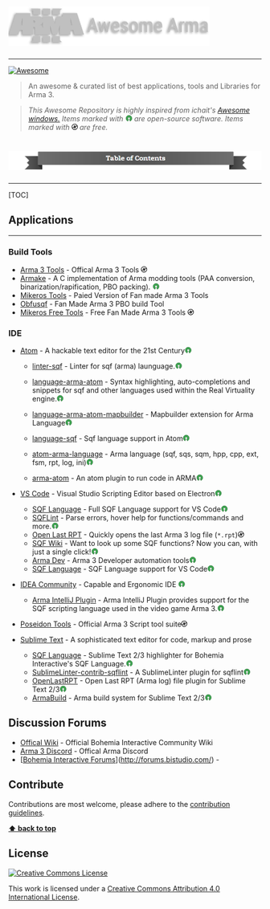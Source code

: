 # <img src="https://raw.githubusercontent.com/jokoho48/Awesome-Arma/master/media/main-awesomeArma.png" width="400" alt="awesome arma 3">

------

[![Awesome](https://cdn.rawgit.com/sindresorhus/awesome/d7305f38d29fed78fa85652e3a63e154dd8e8829/media/badge.svg)](https://github.com/sindresorhus/awesome)

> An awesome & curated list of best applications, tools and Libraries for Arma 3.

> *This Awesome Repository is highly inspired from ichait's [Awesome windows.](https://github.com/Awesome-Windows "Awesome windows")*
> *Items marked with ![Open-Source Software][OSS Icon] are open-source software. Items marked with ![Freeware][Freeware Icon] are free.*



# <img src="https://raw.githubusercontent.com/jokoho48/Awesome-Arma/master/media/TOC.png" alt="table of contents">

------

[TOC]



## Applications

------

### Build Tools

- [Arma 3 Tools](https://store.steampowered.com/app/233800/Arma_3_Tools/) - Offical Arma 3 Tools ![Freeware][Freeware Icon]
- [Armake](https://github.com/KoffeinFlummi/armake) - A C implementation of Arma modding tools (PAA conversion, binarization/rapification, PBO packing). ![Open-Source Software][OSS Icon]
- [Mikeros Tools](https://armaservices.maverick-applications.com/Products/MikerosDosTools/) - Paied Version of Fan made Arma 3 Tools
- [Obfusqf](https://obfusqf.com/) - Fan Made Arma 3 PBO build Tool
- [Mikeros Free Tools](https://armaservices.maverick-applications.com/Products/MikerosDosTools/FileBrowserFree) - Free Fan Made Arma 3 Tools ![Freeware][Freeware Icon]

### IDE

- [Atom](https://atom.io/) - A hackable text editor for the 21st Century![Open-Source Software][OSS Icon]
  - [linter-sqf](https://atom.io/packages/linter-sqf) - Linter for sqf (arma) launguage.![Open-Source Software][OSS Icon]

  - [language-arma-atom](https://atom.io/packages/language-arma-atom) - Syntax highlighting, auto-completions and snippets for sqf and other languages used within the Real Virtuality engine.![Open-Source Software][OSS Icon]

  - [language-arma-atom-mapbuilder](https://atom.io/packages/language-arma-atom-mapbuilder) - Mapbuilder extension for Arma Language![Open-Source Software][OSS Icon]

  - [language-sqf](https://atom.io/packages/language-sqf) - Sqf language support in Atom![Open-Source Software][OSS Icon]

  - [atom-arma-language](https://atom.io/packages/atom-arma-language) - Arma language (sqf, sqs, sqm, hpp, cpp, ext, fsm, rpt, log, ini)![Open-Source Software][OSS Icon]

  - [arma-atom](https://atom.io/packages/arma-atom) - An atom plugin to run code in ARMA![Open-Source Software][OSS Icon]
- [VS Code](https://code.visualstudio.com/) - Visual Studio Scripting Editor based on Electron![Open-Source Software][OSS Icon]
  - [SQF Language](https://marketplace.visualstudio.com/items?itemName=Armitxes.sqf) - Full SQF Language support for VS Code![Open-Source Software][OSS Icon]
  - [SQFLint](https://marketplace.visualstudio.com/items?itemName=skacekachna.sqflint) - Parse errors, hover help for functions/commands and more.![Open-Source Software][OSS Icon]
  - [Open Last RPT](https://marketplace.visualstudio.com/items?itemName=bux578.vscode-openlastrpt) - Quickly opens the last Arma 3 log file (`*.rpt`)![Freeware][Freeware Icon]
  - [SQF Wiki](https://marketplace.visualstudio.com/items?itemName=EelisLynne.sqf-wiki) - Want to look up some SQF functions? Now you can, with just a single click!![Open-Source Software][OSS Icon]
  - [Arma Dev](https://marketplace.visualstudio.com/items?itemName=ole1986.arma-dev) - Arma 3 Developer automation tools![Open-Source Software][OSS Icon]
  - [SQF Language](https://marketplace.visualstudio.com/items?itemName=vlad333000.sqf) - SQF Language support for VS Code![Open-Source Software][OSS Icon]

- [IDEA Community](https://www.jetbrains.com/idea) - Capable and Ergonomic IDE ![Open-Source Software][OSS Icon]

  - [Arma IntelliJ Plugin](https://plugins.jetbrains.com/plugin/9254-arma-intellij-plugin) - Arma IntelliJ Plugin provides support for the SQF scripting language used in the video game Arma 3.![Open-Source Software][OSS Icon]
- [Poseidon Tools](https://community.bistudio.com/wiki/Poseidon_Tools) - Official Arma 3 Script tool suite![Freeware][Freeware Icon]
- [Sublime Text](http://www.sublimetext.com/) - A sophisticated text editor for code, markup and prose

  - [SQF Language](https://packagecontrol.io/packages/SQF%20Language) - Sublime Text 2/3 highlighter for Bohemia Interactive's SQF Language.![Open-Source Software][OSS Icon]
  - [SublimeLinter-contrib-sqflint](https://packagecontrol.io/packages/SublimeLinter-contrib-sqflint) - A SublimeLinter plugin for sqflint![Open-Source Software][OSS Icon]
  - [OpenLastRPT](https://packagecontrol.io/packages/OpenLastRPT) - Open Last RPT (Arma log) file plugin for Sublime Text 2/3![Open-Source Software][OSS Icon]
  - [ArmaBuild](https://packagecontrol.io/packages/ArmaBuild) - Arma build system for Sublime Text 2/3![Open-Source Software][OSS Icon]



## Discussion Forums

- [Offical Wiki](https://community.bistudio.com/wiki/Main_Page) - Official Bohemia Interactive Community Wiki
- [Arma 3 Discord]() - Offical Arma Discord
- [[Bohemia Interactive Forums](https://forums.bohemia.net/)](http://forums.bistudio.com/) - 

## Contribute

Contributions are most welcome, please adhere to the [contribution guidelines](Contributing.md).

**[⬆ back to top](#applications)**

## License

[![Creative Commons License](http://i.creativecommons.org/l/by/4.0/88x31.png)](http://creativecommons.org/licenses/by/4.0/)

This work is licensed under a [Creative Commons Attribution 4.0 International License](http://creativecommons.org/licenses/by/4.0/).


[Freeware Icon]: data:image/svg+xml;base64,PD94bWwgdmVyc2lvbj0iMS4wIiBlbmNvZGluZz0iVVRGLTgiIHN0YW5kYWxvbmU9Im5vIj8+Cjxz%0D%0Admcgd2lkdGg9IjEycHgiIGhlaWdodD0iMTJweCIgdmlld0JveD0iMCAwIDY0IDY0IiB2ZXJzaW9u%0D%0APSIxLjEiIHhtbG5zPSJodHRwOi8vd3d3LnczLm9yZy8yMDAwL3N2ZyIgeG1sbnM6c3ZnPSJodHRw%0D%0AOi8vd3d3LnczLm9yZy8yMDAwL3N2ZyI+CiAgPGRlZnM+PC9kZWZzPgogIDxnIGlkPSJMb2dvIj4K%0D%0AICAgIDxwYXRoIGQ9Ik0gMzEuMTg3NSAwIEMgMTMuOTA2MjUgMC40Mzc1IDAgMTQuNjEzMjgxIDAg%0D%0AMzIgQyAwIDQ5LjY2NDA2MyAxNC4zMzU5MzggNjQgMzIgNjQgQyA0OS42NjQwNjMgNjQgNjQgNDku%0D%0ANjY0MDYzIDY0IDMyIEMgNjQgMTQuMzM1OTM4IDQ5LjY2NDA2MyAwIDMyIDAgQyAzMS43MjI2NTYg%0D%0AMCAzMS40NjA5MzggLTAuMDA3ODEyNSAzMS4xODc1IDAgWiBNIDMxLjE1NjI1IDUuNSBDIDMxLjQ0%0D%0AMTQwNiA1LjQ5MjE4OCAzMS43MTQ4NDQgNS41IDMyIDUuNSBDIDQ2LjYyODkwNiA1LjUgNTguNSAx%0D%0ANy4zNzEwOTQgNTguNSAzMiBDIDU4LjUgNDYuNjI4OTA2IDQ2LjYyODkwNiA1OC41IDMyIDU4LjUg%0D%0AQyAxNy4zNzEwOTQgNTguNSA1LjUgNDYuNjI4OTA2IDUuNSAzMiBDIDUuNSAxNy42NTYyNSAxNi45%0D%0AMjE4NzUgNS45NTMxMjUgMzEuMTU2MjUgNS41IFoiIGlkPSJjaXJjbGUiIC8+CiAgICA8cGF0aCBk%0D%0APSJNIDI1LjY0NDUzMSAzOC43NDIxODggQyAyNy43MDcwMzEgNDEuNjI1IDMzLjk5NjA5NCA0MS44%0D%0AMzIwMzEgMzYuMTU2MjUgNDAuNjEzMjgxIEMgMzYuOTQ5MjE5IDQwLjE2NDA2MyAzNy4xNDQ1MzEg%0D%0AMzguODYzMjgxIDM3LjE0NDUzMSAzNy45ODQzNzUgQyAzNy4xNDQ1MzEgMzcuMzc4OTA2IDM2Ljk4%0D%0AODI4MSAzNi45MDYyNSAzNi42Njc5NjkgMzYuNTU4NTk0IEMgMzYuMzMyMDMxIDM2LjIxNDg0NCAz%0D%0ANS40ODA0NjkgMzUuMzM5ODQ0IDM0LjQ5MjE4OCAzNS4wODIwMzEgQyAyOS40NzI2NTYgMzMuNzg1%0D%0AMTU2IDI2IDMyLjE2Nzk2OSAyNC42MzY3MTkgMzAuOTk2MDk0IEMgMjIuOTQxNDA2IDI5LjUyNzM0%0D%0ANCAyMi42Njc5NjkgMjguNTcwMzEzIDIyLjY2Nzk2OSAyNi4wMTU2MjUgQyAyMi42Njc5NjkgMjMu%0D%0ANDYwOTM4IDIzLjQwMjM0NCAyMS4zMjAzMTMgMjUuMDYyNSAxOS43ODUxNTYgQyAyNi43MjI2NTYg%0D%0AMTguMjUgMjkuMTM2NzE5IDE3LjQ4MDQ2OSAzMi4yOTY4NzUgMTcuNDgwNDY5IEMgMzUuMzE2NDA2%0D%0AIDE3LjQ4MDQ2OSAzOS41NjY0MDYgMTguMjc3MzQ0IDQxLjYzNjcxOSAyMC43MzgyODEgTCAzOC4x%0D%0AODM1OTQgMjQuNDkyMTg4IEMgMzYuMjM0Mzc1IDIyLjg1OTM3NSAzNC43ODkwNjMgMjIuNzEwOTM4%0D%0AIDMyLjQwMjM0NCAyMi43MTA5MzggQyAzMC45MDIzNDQgMjIuNzEwOTM4IDMwLjEyMTA5NCAyMi45%0D%0AMjU3ODEgMjkuNDg0Mzc1IDIzLjM1OTM3NSBDIDI4Ljg0NzY1NiAyMy43NzM0MzggMjguNTMxMjUg%0D%0AMjQuMzE2NDA2IDI4LjUzMTI1IDI0Ljk4ODI4MSBDIDI4LjUzMTI1IDI1LjU5Mzc1IDI4LjgyMDMx%0D%0AMyAyNi4wOTM3NSAyOS40MDYyNSAyNi40ODgyODEgQyAyOS45ODgyODEgMjYuOTA2MjUgMzEuNTEx%0D%0ANzE5IDI3LjUyNzM0NCAzNC41NTA3ODEgMjguMzU1NDY5IEMgMzcuOTU3MDMxIDI5LjI4NTE1NiA0%0D%0AMC4yNzM0MzggMzAuNDE3OTY5IDQxLjQ5MjE4OCAzMS43NDYwOTQgQyA0Mi42OTE0MDYgMzMuMDc0%0D%0AMjE5IDQzLjI5Mjk2OSAzNC44NDM3NSA0My4yOTI5NjkgMzcuMDUwNzgxIEMgNDMuMjkyOTY5IDM5%0D%0ALjcxMDkzOCA0Mi4zNTU0NjkgNDEuOTAyMzQ0IDQwLjQ4NDM3NSA0My42Mjg5MDYgQyAzOC42Mjg5%0D%0AMDYgNDUuMzU1NDY5IDM2LjM0NzY1NiA0Ni42OTUzMTMgMzMuMDYyNSA0Ni42OTUzMTMgQyAyOC44%0D%0AMzIwMzEgNDYuNjk1MzEzIDIzLjE4NzUgNDUuMTk5MjE5IDIxLjYyODkwNiA0Mi40NDE0MDYiIGlk%0D%0APSJkb2xsYXItcyIgLz4KICAgIDxwYXRoIGQ9Ik0gNi4yMDc4NDMzLDQwLjQyMzkgOC42NTgwODQ2%0D%0ALDQ1Ljc3ODE1NyA2MC43MTM3ODEsMjIuNDI0NTcgNTguMjYzNTM5LDE3LjA3MDMxMyBaIiBpZD0i%0D%0AZGlhZ29uYWwiIC8+CiAgICA8cGF0aCBkPSJNIDMwLjM3NSAxMi44NzUgTCAzMC4zNzUgMTkuNzE4%0D%0ANzUgTCAzMy42MjUgMTkuNzE4NzUgTCAzMy42MjUgMTIuODc1IFogTSAzMC4zNzUgNDQuOTY4NzUg%0D%0ATCAzMC4zNzUgNTEuMTI1IEwgMzMuNjI1IDUxLjEyNSBMIDMzLjYyNSA0NC45Njg3NSBaIiBpZD0i%0D%0AZG9sbGFyLXRpY2tzIiAvPgogIDwvZz4KPC9zdmc+Cg==
[OSS Icon]: data:image/svg+xml;base64,PD94bWwgdmVyc2lvbj0iMS4wIiBlbmNvZGluZz0iVVRGLTgiIHN0YW5kYWxvbmU9Im5vIj8+Cjxz%0D%0Admcgd2lkdGg9IjE0cHgiIGhlaWdodD0iMTRweCIgdmlld0JveD0iMCAwIDE0IDE0IiB2ZXJzaW9u%0D%0APSIxLjEiIHhtbG5zPSJodHRwOi8vd3d3LnczLm9yZy8yMDAwL3N2ZyIgeG1sbnM6eGxpbms9Imh0%0D%0AdHA6Ly93d3cudzMub3JnLzE5OTkveGxpbmsiPgogICAgPGRlZnM+PC9kZWZzPgogICAgPGcgaWQ9%0D%0AIkxvZ28iIHN0cm9rZT0ibm9uZSIgc3Ryb2tlLXdpZHRoPSIxIiBmaWxsPSJub25lIiBmaWxsLXJ1%0D%0AbGU9ImV2ZW5vZGQiPgogICAgICAgIDxwYXRoIGQ9Ik03Ljc0NjU5NDEyLDkuOTg0OTE0NiBDOC42%0D%0AODM5NTI1Miw5LjYyMzIxMTg2IDkuMjMxMjM0NzcsOC42NDA4OTIxMyA5LjA0ODI0MjQ2LDcuNjQ4%0D%0ANTc5MjkgQzguODY1MjUwMTUsNi42NTYyNjY0NCA4LjAwNDA1OTk4LDUuOTM2MzU3MDggNyw1Ljkz%0D%0ANjM1NzA4IEM1Ljk5NTk0MDAxLDUuOTM2MzU3MDggNS4xMzQ3NDk4Nyw2LjY1NjI2NjQ0IDQuOTUx%0D%0ANzU3NTMsNy42NDg1NzkyOSBDNC43Njg3NjUyMiw4LjY0MDg5MjEzIDUuMzE2MDQ3NDcsOS42MjMy%0D%0AMTE4NiA2LjI1MzQwNTksOS45ODQ5MTQ2IEw0Ljg1MDIwODY2LDEzLjY1OTk5OTggQzIuMTUwNDY3%0D%0AMTUsMTIuNjE4NDYwNSAwLjU3NDA5MTU5OCw5Ljc4OTM3MTEgMS4xMDEwMjI3Miw2LjkzMTQxMTQ3%0D%0AIEMxLjYyNzk1Mzg1LDQuMDczNDUxODUgNC4xMDgyMjY1NywyIDcsMiBDOS44OTE3NzM0MywyIDEy%0D%0ALjM3MjA0NjEsNC4wNzM0NTE4NSAxMi44OTg5NzczLDYuOTMxNDExNDcgQzEzLjQyNTkwODQsOS43%0D%0AODkzNzExIDExLjg0OTUzMjgsMTIuNjE4NDYwNSA5LjE0OTc5MTM0LDEzLjY1OTk5OTggTDcuNzQ2%0D%0ANTk0MTIsOS45ODQ5MTQ2IEw3Ljc0NjU5NDEyLDkuOTg0OTE0NiBaIiBpZD0ib3NzLWxvZ28iIHN0%0D%0Acm9rZT0iIzIxNTUyQSIgc3Ryb2tlLXdpZHRoPSIwLjUiIGZpbGw9IiMzRkE2NTIiPjwvcGF0aD4K%0D%0AICAgIDwvZz4KPC9zdmc+

